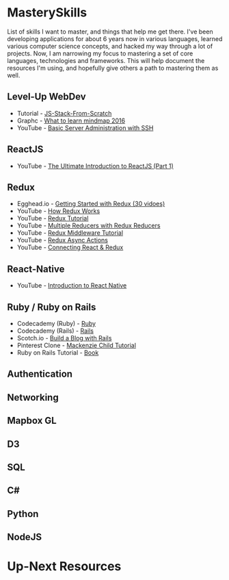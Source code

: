 # MasterySkills
List of skills I want to master, and things that help me get there.  I've been developing applications for about 6 years now in various languages, learned various computer science concepts, and hacked my way through a lot of projects.  Now, I am narrowing my focus to mastering a set of core languages, technologies and frameworks.  This will help document the resources I'm using, and hopefully give others a path to mastering them as well.

## Level-Up WebDev

+ Tutorial - [JS-Stack-From-Scratch](https://github.com/verekia/js-stack-from-scratch/)
+ Graphc - [What to learn mindmap 2016](https://coggle.it/diagram/Vz9LvW8byvN0I38x)
+ YouTube - [Basic Server Administration with SSH](https://www.youtube.com/watch?v=DbPDraCYju8&list=PLoYCgNOIyGAB0_YBfdNP5oqAD98HtAQqL&index=4)

## ReactJS

+ YouTube - [The Ultimate Introduction to ReactJS (Part 1)](https://www.youtube.com/watch?v=pTHCwUdGFkc)

## Redux

+ Egghead.io - [Getting Started with Redux (30 vidoes)](https://egghead.io/courses/getting-started-with-redux)
+ YouTube - [How Redux Works](https://www.youtube.com/watch?v=1w-oQ-i1XB8)
+ YouTube - [Redux Tutorial](https://www.youtube.com/watch?v=ucd5x3Ka3gw)
+ YouTube - [Multiple Reducers with Redux Reducers](https://www.youtube.com/watch?v=gBER4Or86hE)
+ YouTube - [Redux Middleware Tutorial](https://www.youtube.com/watch?v=DJ8fR0mZM44)
+ YouTube - [Redux Async Actions](https://www.youtube.com/watch?v=Td-2D-_7Y2E)
+ YouTube - [Connecting React & Redux](https://www.youtube.com/watch?v=nrg7zhgJd4w) 

## React-Native

+ YouTube - [Introduction to React Native](https://www.youtube.com/watch?v=r5OPRhelEIU)

## Ruby / Ruby on Rails

+ Codecademy (Ruby) - [Ruby](https://www.codecademy.com/learn/ruby)
+ Codecademy (Rails) - [Rails](https://www.codecademy.com/learn/learn-rails)
+ Scotch.io - [Build a Blog with Rails](https://scotch.io/tutorials/build-a-blog-with-ruby-on-rails-part-1)
+ Pinterest Clone - [Mackenzie Child Tutorial](https://www.youtube.com/watch?v=abcnfFS_DS8)
+ Ruby on Rails Tutorial - [Book](https://www.railstutorial.org/book)

## Authentication

## Networking

## Mapbox GL

## D3

## SQL

## C#

## Python

## NodeJS

# Up-Next Resources


